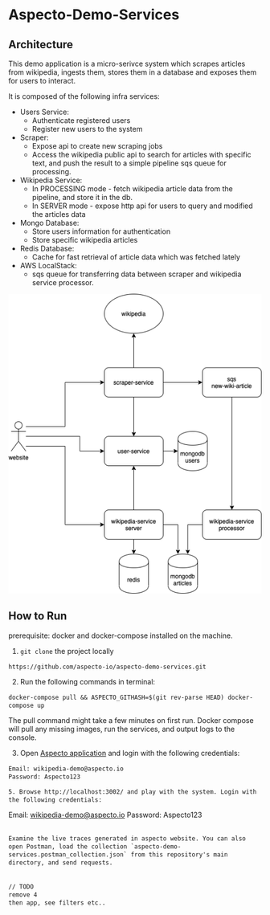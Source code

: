 # Aspecto-Demo-Services

## Architecture

This demo application is a micro-serivce system which scrapes articles from wikipedia, ingests them, stores them in a database and exposes them for users to interact.

It is composed of the following infra services:

- Users Service:
  - Authenticate registered users
  - Register new users to the system
- Scraper:
  - Expose api to create new scraping jobs
  - Access the wikipedia public api to search for articles with specific text, and push the result to a simple pipeline sqs queue for processing.
- Wikipedia Service:
  - In PROCESSING mode - fetch wikipedia article data from the pipeline, and store it in the db.
  - In SERVER mode - expose http api for users to query and modified the articles data
- Mongo Database:
  - Store users information for authentication
  - Store specific wikipedia articles
- Redis Database:
  - Cache for fast retrieval of article data which was fetched lately
- AWS LocalStack:
  - sqs queue for transferring data between scraper and wikipedia service processor.

![alt text](demo-service-overview.png)

## How to Run

prerequisite: docker and docker-compose installed on the machine.

1. `git clone` the project locally

```
https://github.com/aspecto-io/aspecto-demo-services.git
```

2. Run the following commands in terminal:

```
docker-compose pull && ASPECTO_GITHASH=$(git rev-parse HEAD) docker-compose up
```

The pull command might take a few minutes on first run.
Docker compose will pull any missing images, run the services, and output logs to the console.

3. Open [Aspecto application](https://app.aspecto.io/) and login with the following credentials:

```
Email: wikipedia-demo@aspecto.io
Password: Aspecto123
```

```
5. Browse http://localhost:3002/ and play with the system. Login with the following credentials:
```

Email: wikipedia-demo@aspecto.io
Password: Aspecto123

```

Examine the live traces generated in aspecto website. You can also open Postman, load the collection `aspecto-demo-services.postman_collection.json` from this repository's main directory, and send requests.


// TODO
remove 4
then app, see filters etc..
```
